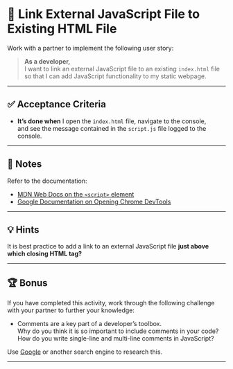 # 📖 Link External JavaScript File to Existing HTML File

Work with a partner to implement the following user story:

> **As a developer,**  
> I want to link an external JavaScript file to an existing `index.html` file  
> so that I can add JavaScript functionality to my static webpage.

---

## ✅ Acceptance Criteria

* **It’s done when** I open the `index.html` file, navigate to the console,  
  and see the message contained in the `script.js` file logged to the console.

---

## 📝 Notes

Refer to the documentation:

- [MDN Web Docs on the `<script>` element](https://developer.mozilla.org/en-US/docs/Web/HTML/Element/script)  
- [Google Documentation on Opening Chrome DevTools](https://developers.google.com/web/tools/chrome-devtools/open)

---

## 💡 Hints

It is best practice to add a link to an external JavaScript file **just above which closing HTML tag?**

---

## 🏆 Bonus

If you have completed this activity, work through the following challenge with your partner to further your knowledge:

* Comments are a key part of a developer’s toolbox.  
  Why do you think it is so important to include comments in your code?  
  How do you write single-line and multi-line comments in JavaScript?

Use [Google](https://www.google.com) or another search engine to research this.

---

